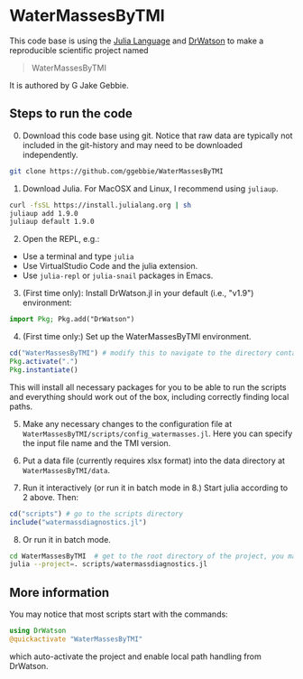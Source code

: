 # WaterMassesByTMI

This code base is using the [Julia Language](https://julialang.org/) and
[DrWatson](https://juliadynamics.github.io/DrWatson.jl/stable/)
to make a reproducible scientific project named
> WaterMassesByTMI

It is authored by G Jake Gebbie.

## Steps to run the code

0. Download this code base using git. Notice that raw data are typically not included in the git-history and may need to be downloaded independently.
```sh
git clone https://github.com/ggebbie/WaterMassesByTMI
```

1. Download Julia. For MacOSX and Linux, I recommend using `juliaup`.

```sh
curl -fsSL https://install.julialang.org | sh
juliaup add 1.9.0
juliaup default 1.9.0
```

2. Open the REPL, e.g.:
- Use a terminal and type `julia`
- Use VirtualStudio Code and the julia extension.
- Use `julia-repl` or `julia-snail` packages in Emacs.

3. (First time only): Install DrWatson.jl in your default (i.e., "v1.9") environment:
```julia
import Pkg; Pkg.add("DrWatson")
```

4. (First time only:) Set up the WaterMassesByTMI environment.
```julia
cd("WaterMassesByTMI") # modify this to navigate to the directory containing this project
Pkg.activate(".")
Pkg.instantiate()
```

This will install all necessary packages for you to be able to run the
scripts and everything should work out of the box, including correctly
finding local paths.

5. Make any necessary changes to the configuration file at `WaterMassesByTMI/scripts/config_watermasses.jl`.
Here you can specify the input file name and the TMI version.

6. Put a data file (currently requires xlsx format) into the data directory at `WaterMassesByTMI/data`.

7. Run it interactively (or run it in batch mode in 8.) Start julia according to 2 above. Then:
```julia
cd("scripts") # go to the scripts directory
include("watermassdiagnostics.jl")
```

8. Or run it in batch mode.
```sh
cd WaterMassesByTMI  # get to the root directory of the project, you may need to modify this line
julia --project=. scripts/watermassdiagnostics.jl
```

## More information

You may notice that most scripts start with the commands:
```julia
using DrWatson
@quickactivate "WaterMassesByTMI"
```
which auto-activate the project and enable local path handling from DrWatson.

